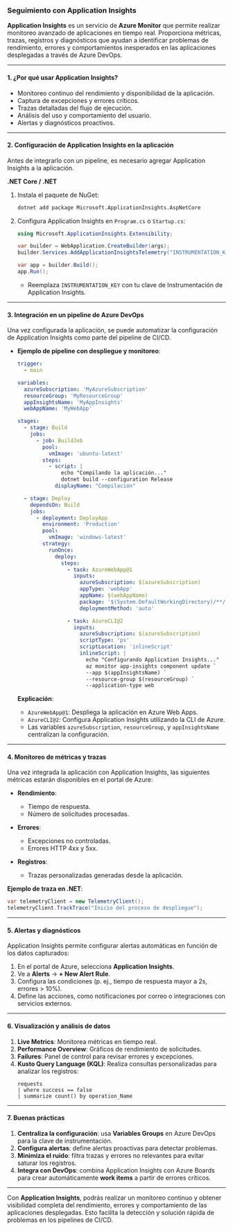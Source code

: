 ### Seguimiento con Application Insights

**Application Insights** es un servicio de **Azure Monitor** que permite realizar monitoreo avanzado de aplicaciones en tiempo real. Proporciona métricas, trazas, registros y diagnósticos que ayudan a identificar problemas de rendimiento, errores y comportamientos inesperados en las aplicaciones desplegadas a través de Azure DevOps.

---

#### 1. **¿Por qué usar Application Insights?**  

- Monitoreo continuo del rendimiento y disponibilidad de la aplicación.
- Captura de excepciones y errores críticos.
- Trazas detalladas del flujo de ejecución.
- Análisis del uso y comportamiento del usuario.
- Alertas y diagnósticos proactivos.

---

#### 2. **Configuración de Application Insights en la aplicación**  

Antes de integrarlo con un pipeline, es necesario agregar Application Insights a la aplicación.

**.NET Core / .NET**  
1. Instala el paquete de NuGet:  
   ```bash
   dotnet add package Microsoft.ApplicationInsights.AspNetCore
   ```

2. Configura Application Insights en `Program.cs` o `Startup.cs`:  
   ```csharp
   using Microsoft.ApplicationInsights.Extensibility;

   var builder = WebApplication.CreateBuilder(args);
   builder.Services.AddApplicationInsightsTelemetry("INSTRUMENTATION_KEY");

   var app = builder.Build();
   app.Run();
   ```

   - Reemplaza `INSTRUMENTATION_KEY` con tu clave de Instrumentación de Application Insights.

---

#### 3. **Integración en un pipeline de Azure DevOps**  

Una vez configurada la aplicación, se puede automatizar la configuración de Application Insights como parte del pipeline de CI/CD.

- **Ejemplo de pipeline con despliegue y monitoreo**:  

   ```yaml
   trigger:
     - main

   variables:
     azureSubscription: 'MyAzureSubscription'
     resourceGroup: 'MyResourceGroup'
     appInsightsName: 'MyAppInsights'
     webAppName: 'MyWebApp'

   stages:
     - stage: Build
       jobs:
         - job: BuildJob
           pool:
             vmImage: 'ubuntu-latest'
           steps:
             - script: |
                 echo "Compilando la aplicación..."
                 dotnet build --configuration Release
               displayName: "Compilación"

     - stage: Deploy
       dependsOn: Build
       jobs:
         - deployment: DeployApp
           environment: 'Production'
           pool:
             vmImage: 'windows-latest'
           strategy:
             runOnce:
               deploy:
                 steps:
                   - task: AzureWebApp@1
                     inputs:
                       azureSubscription: $(azureSubscription)
                       appType: 'webApp'
                       appName: $(webAppName)
                       package: '$(System.DefaultWorkingDirectory)/**/*.zip'
                       deploymentMethod: 'auto'

                   - task: AzureCLI@2
                     inputs:
                       azureSubscription: $(azureSubscription)
                       scriptType: 'ps'
                       scriptLocation: 'inlineScript'
                       inlineScript: |
                         echo "Configurando Application Insights..."
                         az monitor app-insights component update `
                         --app $(appInsightsName) `
                         --resource-group $(resourceGroup) `
                         --application-type web
   ```

   **Explicación**:  
   - `AzureWebApp@1`: Despliega la aplicación en Azure Web Apps.  
   - `AzureCLI@2`: Configura Application Insights utilizando la CLI de Azure.  
   - Las variables `azureSubscription`, `resourceGroup`, y `appInsightsName` centralizan la configuración.

---

#### 4. **Monitoreo de métricas y trazas**  

Una vez integrada la aplicación con Application Insights, las siguientes métricas estarán disponibles en el portal de Azure:

- **Rendimiento**:  
   - Tiempo de respuesta.  
   - Número de solicitudes procesadas.  

- **Errores**:  
   - Excepciones no controladas.  
   - Errores HTTP 4xx y 5xx.  

- **Registros**:  
   - Trazas personalizadas generadas desde la aplicación.  

**Ejemplo de traza en .NET**:  
```csharp
var telemetryClient = new TelemetryClient();
telemetryClient.TrackTrace("Inicio del proceso de despliegue");
```

---

#### 5. **Alertas y diagnósticos**  

Application Insights permite configurar alertas automáticas en función de los datos capturados:

1. En el portal de Azure, selecciona **Application Insights**.
2. Ve a **Alerts** → **+ New Alert Rule**.
3. Configura las condiciones (p. ej., tiempo de respuesta mayor a 2s, errores > 10%).  
4. Define las acciones, como notificaciones por correo o integraciones con servicios externos.

---

#### 6. **Visualización y análisis de datos**  

1. **Live Metrics**: Monitorea métricas en tiempo real.  
2. **Performance Overview**: Gráficos de rendimiento de solicitudes.  
3. **Failures**: Panel de control para revisar errores y excepciones.  
4. **Kusto Query Language (KQL)**: Realiza consultas personalizadas para analizar los registros:  
   ```kusto
   requests
   | where success == false
   | summarize count() by operation_Name
   ```

---

#### 7. **Buenas prácticas**  

1. **Centraliza la configuración**: usa **Variables Groups** en Azure DevOps para la clave de instrumentación.  
2. **Configura alertas**: define alertas proactivas para detectar problemas.  
3. **Minimiza el ruido**: filtra trazas y errores no relevantes para evitar saturar los registros.  
4. **Integra con DevOps**: combina Application Insights con Azure Boards para crear automáticamente **work items** a partir de errores críticos.

---

Con **Application Insights**, podrás realizar un monitoreo continuo y obtener visibilidad completa del rendimiento, errores y comportamiento de las aplicaciones desplegadas. Esto facilita la detección y solución rápida de problemas en los pipelines de CI/CD.